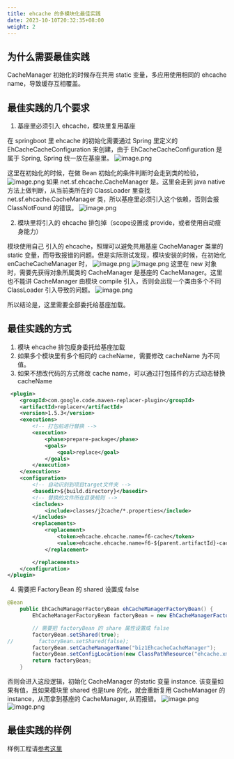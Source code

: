 ```yaml
---
title: ehcache 的多模块化最佳实践
date: 2023-10-10T20:32:35+08:00
weight: 2
---
```


## 为什么需要最佳实践
CacheManager 初始化的时候存在共用 static 变量，多应用使用相同的 ehcache name，导致缓存互相覆盖。

## 最佳实践的几个要求
1. 基座里必须引入 ehcache，模块里复用基座

在 springboot 里 ehcache 的初始化需要通过 Spring 里定义的 EhCacheCacheConfiguration 来创建，由于 EhCacheCacheConfiguration 是属于 Spring, Spring 统一放在基座里。
![image.png](https://intranetproxy.alipay.com/skylark/lark/0/2023/png/149473/1700202934067-7a0d74b7-b765-4c96-ab95-6189602235b8.png#clientId=u4cdbd480-e8bb-4&from=paste&height=679&id=u3a86e2ae&originHeight=1358&originWidth=2284&originalType=binary&ratio=2&rotation=0&showTitle=false&size=801737&status=done&style=none&taskId=ub2119003-e3dd-4276-83a3-bc0a8598185&title=&width=1142)

这里在初始化的时候，在做 Bean 初始化的条件判断时会走到类的检验，
![image.png](https://intranetproxy.alipay.com/skylark/lark/0/2023/png/149473/1700203147758-c2f4f211-27b1-408a-8a59-04b54a0602f3.png#clientId=u4cdbd480-e8bb-4&from=paste&height=532&id=ea4Xj&originHeight=1064&originWidth=1052&originalType=binary&ratio=2&rotation=0&showTitle=false&size=607056&status=done&style=none&taskId=u59dc4240-37cd-4a97-8b57-0e71250149b&title=&width=526)
如果 net.sf.ehcache.CacheManager 是。这里会走到 java native 方法上做判断，从当前类所在的 ClassLoader 里查找 net.sf.ehcache.CacheManager 类，所以基座里必须引入这个依赖，否则会报 ClassNotFound 的错误。
![image.png](https://intranetproxy.alipay.com/skylark/lark/0/2023/png/149473/1700203220867-62f2b7be-e853-488c-a6bc-a95c874793f1.png#clientId=u4cdbd480-e8bb-4&from=paste&height=97&id=u3ca967f5&originHeight=194&originWidth=1798&originalType=binary&ratio=2&rotation=0&showTitle=false&size=104469&status=done&style=none&taskId=u4957f800-31ee-40b3-bb09-487b9ab16ba&title=&width=899)

2. 模块里将引入的 ehcache 排包掉（scope设置成 provide，或者使用自动瘦身能力）

模块使用自己 引入的 ehcache，照理可以避免共用基座 CacheManager 类里的 static 变量，而导致报错的问题。但是实际测试发现，模块安装的时候，在初始化 enCacheCacheManager 时，
![image.png](https://intranetproxy.alipay.com/skylark/lark/0/2023/png/149473/1700203897715-c9f97922-b466-4e73-8319-1a0f5ec3cc73.png#clientId=u4cdbd480-e8bb-4&from=paste&height=211&id=uaa50406f&originHeight=422&originWidth=2048&originalType=binary&ratio=2&rotation=0&showTitle=false&size=235120&status=done&style=none&taskId=ub3d92b21-fec0-4462-92ad-91449dcea2d&title=&width=1024)
![image.png](https://intranetproxy.alipay.com/skylark/lark/0/2023/png/149473/1700203915265-f42253e4-1ff4-4088-a87e-8b6e063540ba.png#clientId=u4cdbd480-e8bb-4&from=paste&height=107&id=uedd0a010&originHeight=214&originWidth=1258&originalType=binary&ratio=2&rotation=0&showTitle=false&size=101140&status=done&style=none&taskId=u044240e0-fe55-4f77-b63e-41ebf9eca47&title=&width=629)
这里在 new 对象时，需要先获得对象所属类的 CacheManager 是基座的 CacheManager。这里也不能讲 CacheManager 由模块 compile 引入，否则会出现一个类由多个不同 ClassLoader 引入导致的问题。
![image.png](https://intranetproxy.alipay.com/skylark/lark/0/2023/png/149473/1700212320690-8112f0f7-7ab7-48a7-8d9d-95aa3d49492a.png#clientId=u4cdbd480-e8bb-4&from=paste&height=145&id=ud90248f9&originHeight=290&originWidth=2736&originalType=binary&ratio=2&rotation=0&showTitle=false&size=294518&status=done&style=none&taskId=ue9c723ea-0a3b-4854-b069-402238e5fcd&title=&width=1368)

所以结论是，这里需要全部委托给基座加载。

## 最佳实践的方式
1. 模块 ehcache 排包瘦身委托给基座加载
2. 如果多个模块里有多个相同的 cacheName，需要修改 cacheName 为不同值。
3. 如果不想改代码的方式修改 cache name，可以通过打包插件的方式动态替换 cacheName
```xml
 <plugin>
    <groupId>com.google.code.maven-replacer-plugin</groupId>
    <artifactId>replacer</artifactId>
    <version>1.5.3</version>
    <executions>
        <!-- 打包前进行替换 -->
        <execution>
            <phase>prepare-package</phase>
            <goals>
                <goal>replace</goal>
            </goals>
        </execution>
    </executions>
    <configuration>
        <!-- 自动识别到项目target文件夹 -->
        <basedir>${build.directory}</basedir>
        <!-- 替换的文件所在目录规则 -->
        <includes>
            <include>classes/j2cache/*.properties</include>
        </includes>
        <replacements>
            <replacement>
                <token>ehcache.ehcache.name=f6-cache</token>
                <value>ehcache.ehcache.name=f6-${parent.artifactId}-cache</value>
            </replacement>

        </replacements>
    </configuration>
</plugin>
```

4. 需要把 FactoryBean 的 shared 设置成 false
```java
@Bean
    public EhCacheManagerFactoryBean ehCacheManagerFactoryBean() {
        EhCacheManagerFactoryBean factoryBean = new EhCacheManagerFactoryBean();

        // 需要把 factoryBean 的 share 属性设置成 false
        factoryBean.setShared(true);
//        factoryBean.setShared(false);
        factoryBean.setCacheManagerName("biz1EhcacheCacheManager");
        factoryBean.setConfigLocation(new ClassPathResource("ehcache.xml"));
        return factoryBean;
    }
```
否则会进入这段逻辑，初始化 CacheManager 的static 变量 instance. 该变量如果有值，且如果模块里 shared 也是ture 的化，就会重新复用 CacheManager 的 instance，从而拿到基座的 CacheManager, 从而报错。
![image.png](https://intranetproxy.alipay.com/skylark/lark/0/2023/png/149473/1700360794825-3f7f4a63-22bc-49ea-81d1-83bd94804087.png#clientId=u2481e0c2-f328-4&from=paste&height=399&id=u7432be71&originHeight=798&originWidth=1596&originalType=binary&ratio=2&rotation=0&showTitle=false&size=422965&status=done&style=none&taskId=u1e450639-4846-4b6a-9862-bac787ae8e5&title=&width=798)
![image.png](https://intranetproxy.alipay.com/skylark/lark/0/2023/png/149473/1700359643422-7b252689-7e0c-41f3-995e-cbc40726136e.png#clientId=u2481e0c2-f328-4&from=paste&height=161&id=u80efa85e&originHeight=322&originWidth=2426&originalType=binary&ratio=2&rotation=0&showTitle=false&size=339519&status=done&style=none&taskId=u15aeda8f-e089-4bf0-8bc7-e47eff9d2f0&title=&width=1213)


## 最佳实践的样例
样例工程请[参考这里](https://github.com/koupleless/koupleless/tree/master/samples/springboot-samples/cache/ehcache)
